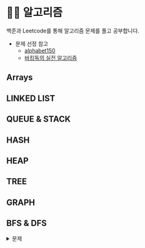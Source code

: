 # 🧙‍♀️ 알고리즘

백준과 Leetcode를 통해 알고리즘 문제를 풀고 공부합니다.

- 문제 선정 참고
  - [alphabet150](https://alphabet150.com/)
  - [바킹독의 실전 알고리즘](https://github.com/encrypted-def/basic-algo-lecture/blob/master/workbook.md)

## Arrays

## LINKED LIST

## QUEUE & STACK

## HASH

## HEAP

## TREE

## GRAPH

## BFS & DFS

<details>
<summary> 문제 </summary>

- [유기농 배추](https://www.acmicpc.net/problem/1012)
  - [슬찬](bfs_dfs/baekjoon_1012/chan_1012.py)
  - [장규](bfs_dfs/baekjoon_1012/min_1012.cpp)
  - [연희](bfs_dfs/baekjoon_1012/yeonhee_1012.py)
  - [경석](bfs_dfs/baekjoon_1012/moon_1012.java)



- [Find All Possible Recipes from Given Supplies](https://leetcode.com/problems/find-all-possible-recipes-from-given-supplies/)
  - [슬찬](bfs_dfs/leet_2115/chan_2115.py)
  - [장규](bfs_dfs/leet_2115/min_2115.cpp)
  - [연희](bfs_dfs/leet_2115/yeonhee_2115.py)
  - [경석](bfs_dfs/leet_2115/moon_2115.java)

- [불!](https://www.acmicpc.net/problem/4179)
  - [슬찬](bfs_dfs/baekjoon_4179/chan_4179.py)
  - [장규]()
  - [연희]()
  - [경석]()

- [Most Stones Removed with Same Row or Column](https://leetcode.com/problems/most-stones-removed-with-same-row-or-column/)
  - [슬찬](bfs_dfs/leet_947/chan_947.py)
  - [장규]()
  - [연희]()
  - [경석]()


## DP

## GREEDY

## RECURSION

## SORT
